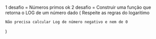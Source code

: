 1 desafio = Números primos ok
2 desafio = Construir uma função que retorna o LOG de um número dado 
(
    Respeite as regras do logaritimo

    Não precisa calcular Log de número negativo e nem de 0 
)